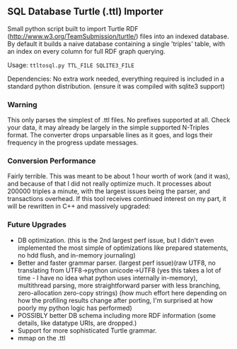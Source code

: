 SQL Database Turtle (.ttl) Importer
-----------------------------------

Small python script built to import Turtle RDF (http://www.w3.org/TeamSubmission/turtle/) files into an indexed database. By default it builds a naive database containing a single 'triples' table, with an index on every column for full RDF graph querying.

Usage: `ttltosql.py TTL_FILE SQLITE3_FILE`

Dependencies: No extra work needed, everything required is included in a standard python distribution. (ensure it was compiled with sqlite3 support)

### Warning

This only parses the simplest of .ttl files. No prefixes supported at all. Check your data, it may already be largely in the simple supported N-Triples format. The converter drops unparsable lines as it goes, and logs their frequency in the progress update messages.

### Conversion Performance

Fairly terrible. This was meant to be about 1 hour worth of work (and it was), and because of that I did not really optimize much. It processes about 200000 triples a minute, with the largest issues being the parser, and transactions overhead. If this tool receives continued interest on my part, it will be rewritten in C++ and massively upgraded:

### Future Upgrades

- DB optimization. (this is the 2nd largest perf issue, but I didn't even implemented the most simple of optimizations like prepared statements, no hdd flush, and in-memory journaling)
- Better and faster grammar parser. (largest perf issue)(raw UTF8, no translating from UTF8->python unicode->UTF8 (yes this takes a lot of time - I have no idea what python uses internally in-memory), multithread parsing, more straightforward parser with less branching, zero-allocation zero-copy strings) (how much effort here depending on how the profiling results change after porting, I'm surprised at how poorly my python logic has performed)
- POSSIBLY better DB schema including more RDF information (some details, like datatype URIs, are dropped.)
- Support for more sophisticated Turtle grammar.
- mmap on the .ttl